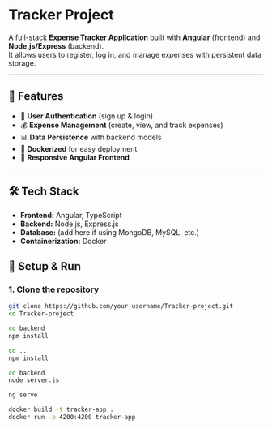 # Tracker Project

A full-stack **Expense Tracker Application** built with **Angular** (frontend) and **Node.js/Express** (backend).  
It allows users to register, log in, and manage expenses with persistent data storage.

---

## 🚀 Features

- 🔐 **User Authentication** (sign up & login)  
- 💰 **Expense Management** (create, view, and track expenses)  
- 📊 **Data Persistence** with backend models  
- 🐳 **Dockerized** for easy deployment  
- 🎨 **Responsive Angular Frontend**  

---

## 🛠 Tech Stack

- **Frontend:** Angular, TypeScript  
- **Backend:** Node.js, Express.js  
- **Database:** (add here if using MongoDB, MySQL, etc.)  
- **Containerization:** Docker  

## 🚀 Setup & Run

### 1. Clone the repository
```bash
git clone https://github.com/your-username/Tracker-project.git
cd Tracker-project

cd backend
npm install

cd ..
npm install

cd backend
node server.js

ng serve

docker build -t tracker-app .
docker run -p 4200:4200 tracker-app





